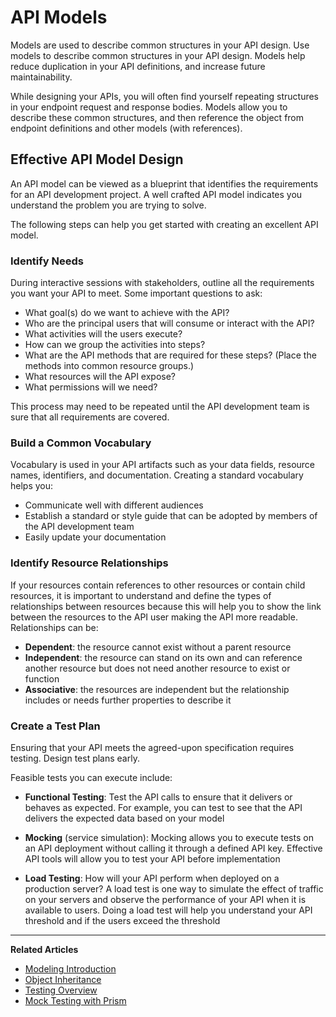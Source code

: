 # API Models

Models are used to describe common structures in your API design. Use models to
describe common structures in your API design. Models help reduce duplication in
your API definitions, and increase future maintainability.

While designing your APIs, you will often find yourself repeating structures in
your endpoint request and response bodies. Models allow you to describe these
common structures, and then reference the object from endpoint definitions and
other models (with references).

## Effective API Model Design

An API model can be viewed as a blueprint that identifies the requirements for
an API development project. A well crafted API model indicates you understand
the problem you are trying to solve.

The following steps can help you get started with creating an excellent API
model.

### Identify Needs

During interactive sessions with stakeholders, outline all the requirements you
want your API to meet. Some important questions to ask:

* What goal(s) do we want to achieve with the API?
* Who are the principal users that will consume or interact with the API?
* What activities will the users execute?
* How can we group the activities into steps?
* What are the API methods that are required for these steps? (Place the methods into common resource groups.)
* What resources will the API expose?
* What permissions will we need?

This process may need to be repeated until the API development team is sure that
all requirements are covered.

### Build a Common Vocabulary

Vocabulary is used in your API artifacts such as your data fields, resource
names, identifiers, and documentation. Creating a standard vocabulary helps you:

* Communicate well with different audiences
* Establish a standard or style guide that can be adopted by members of the API development team
* Easily update your documentation

### Identify Resource Relationships

If your resources contain references to other resources or contain child
resources, it is important to understand and define the types of relationships
between resources because this will help you to show the link between the
resources to the API user making the API more readable. Relationships can be:

* **Dependent**: the resource cannot exist without a parent resource
* **Independent**: the resource can stand on its own and can reference another
  resource but does not need another resource to exist or function
* **Associative**: the resources are independent but the relationship includes
  or needs further properties to describe it

### Create a Test Plan

Ensuring that your API meets the agreed-upon specification requires testing.
Design test plans early.

Feasible tests you can execute include:

* **Functional Testing**: Test the API calls to ensure that it delivers or
  behaves as expected. For example, you can test to see that the API delivers
  the expected data based on your model

* **Mocking** (service simulation): Mocking allows you to execute tests on an
  API deployment without calling it through a defined API key. Effective API
  tools will allow you to test your API before implementation

* **Load Testing**: How will your API perform when deployed on a production
  server? A load test is one way to simulate the effect of traffic on your
  servers and observe the performance of your API when it is available to users.
  Doing a load test will help you understand your API threshold and if the users
  exceed the threshold

---

**Related Articles**

* [Modeling Introduction](/modeling/introduction)
* [Object Inheritance](/modeling/json-best-practices/object-inheritance)
* [Testing Overview](/testing/introduction)
* [Mock Testing with Prism](/mocking/introduction)
